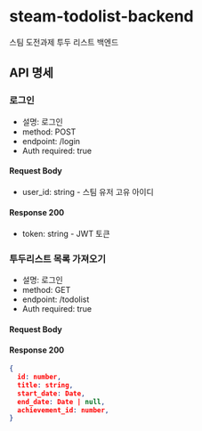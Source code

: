 # steam-todolist-backend
스팀 도전과제 투두 리스트 백엔드

## API 명세
### 로그인
- 설명: 로그인
- method: POST
- endpoint: /login
- Auth required: true
#### Request Body
- user_id: string - 스팀 유저 고유 아이디
#### Response 200
- token: string - JWT 토큰

### 투두리스트 목록 가져오기
- 설명: 로그인
- method: GET
- endpoint: /todolist
- Auth required: true
#### Request Body
#### Response 200
```json
{
  id: number,
  title: string,
  start_date: Date,
  end_date: Date | null,
  achievement_id: number,
}
```
